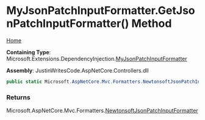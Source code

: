 # MyJsonPatchInputFormatter\.GetJsonPatchInputFormatter\(\) Method

[Home](../../../README.md)

**Containing Type**: Microsoft\.Extensions\.DependencyInjection\.[MyJsonPatchInputFormatter](../README.md)

**Assembly**: JustinWritesCode\.AspNetCore\.Controllers\.dll

```csharp
public static Microsoft.AspNetCore.Mvc.Formatters.NewtonsoftJsonPatchInputFormatter GetJsonPatchInputFormatter()
```

### Returns

Microsoft\.AspNetCore\.Mvc\.Formatters\.[NewtonsoftJsonPatchInputFormatter](https://docs.microsoft.com/en-us/dotnet/api/microsoft.aspnetcore.mvc.formatters.newtonsoftjsonpatchinputformatter)

